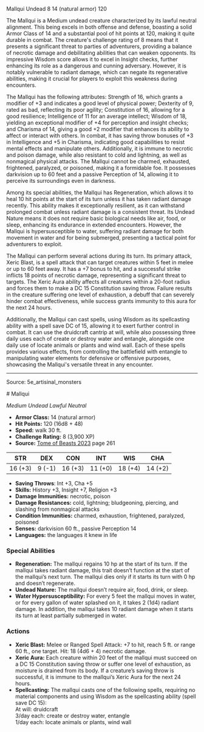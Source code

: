 <MonsterName/>Mallqui</MonsterName>
<CreatureType/>Undead</CreatureType>
<CR/>8</CR>
<AC/>14 (natural armor)</AC>
<HP/>120</HP>
<summary>The Mallqui is a Medium undead creature characterized by its lawful neutral alignment. This being excels in both offense and defense, boasting a solid Armor Class of 14 and a substantial pool of hit points at 120, making it quite durable in combat. The creature's challenge rating of 8 means that it presents a significant threat to parties of adventurers, providing a balance of necrotic damage and debilitating abilities that can weaken opponents. Its impressive Wisdom score allows it to excel in Insight checks, further enhancing its role as a dangerous and cunning adversary. However, it is notably vulnerable to radiant damage, which can negate its regenerative abilities, making it crucial for players to exploit this weakness during encounters. </summary>

<detail>

The Mallqui has the following attributes: Strength of 16, which grants a modifier of +3 and indicates a good level of physical power; Dexterity of 9, rated as bad, reflecting its poor agility; Constitution of 16, allowing for a good resilience; Intelligence of 11 for an average intellect; Wisdom of 18, yielding an exceptional modifier of +4 for perception and insight checks; and Charisma of 14, giving a good +2 modifier that enhances its ability to affect or interact with others. In combat, it has saving throw bonuses of +3 in Intelligence and +5 in Charisma, indicating good capabilities to resist mental effects and manipulate others. Additionally, it is immune to necrotic and poison damage, while also resistant to cold and lightning, as well as nonmagical physical attacks. The Mallqui cannot be charmed, exhausted, frightened, paralyzed, or poisoned, making it a formidable foe. It possesses darkvision up to 60 feet and a passive Perception of 14, allowing it to perceive its surroundings even in darkness.

Among its special abilities, the Mallqui has Regeneration, which allows it to heal 10 hit points at the start of its turn unless it has taken radiant damage recently. This ability makes it exceptionally resilient, as it can withstand prolonged combat unless radiant damage is a consistent threat. Its Undead Nature means it does not require basic biological needs like air, food, or sleep, enhancing its endurance in extended encounters. However, the Mallqui is hypersusceptible to water, suffering radiant damage for both movement in water and for being submerged, presenting a tactical point for adventurers to exploit.

The Mallqui can perform several actions during its turn. Its primary attack, Xeric Blast, is a spell attack that can target creatures within 5 feet in melee or up to 60 feet away. It has a +7 bonus to hit, and a successful strike inflicts 18 points of necrotic damage, representing a significant threat to targets. The Xeric Aura ability affects all creatures within a 20-foot radius and forces them to make a DC 15 Constitution saving throw. Failure results in the creature suffering one level of exhaustion, a debuff that can severely hinder combat effectiveness, while success grants immunity to this aura for the next 24 hours. 

Additionally, the Mallqui can cast spells, using Wisdom as its spellcasting ability with a spell save DC of 15, allowing it to exert further control in combat. It can use the druidcraft cantrip at will, while also possessing three daily uses each of create or destroy water and entangle, alongside one daily use of locate animals or plants and wind wall. Each of these spells provides various effects, from controlling the battlefield with entangle to manipulating water elements for defensive or offensive purposes, showcasing the Mallqui's versatile threat in any encounter.</detail>



---

Source: 5e_artisinal_monsters

<statblock>
# Mallqui

*Medium* *Undead* *Lawful Neutral*

- **Armor Class:** 14 (natural armor)
- **Hit Points:** 120 (16d8 + 48)
- **Speed:** walk 30 ft.
- **Challenge Rating:** 8 (3,900 XP)
- **Source:** [Tome of Beasts 2023](https://koboldpress.com/kpstore/product/tome-of-beasts-1-2023-edition/) page 261

| STR | DEX | CON | INT | WIS | CHA |
| --- | --- | --- | --- | --- | --- |
| 16 (+3) | 9 (-1) | 16 (+3) | 11 (+0) | 18 (+4) | 14 (+2) |

- **Saving Throws**: Int +3, Cha +5
- **Skills:** History +3, Insight +7, Religion +3
- **Damage Immunities:** necrotic, poison
- **Damage Resistances:** cold, lightning; bludgeoning, piercing, and slashing from nonmagical attacks
- **Condition Immunities:** charmed, exhaustion, frightened, paralyzed, poisoned
- **Senses:** darkvision 60 ft., passive Perception 14
- **Languages:** the languages it knew in life

### Special Abilities

- **Regeneration:** The mallqui regains 10 hp at the start of its turn. If the mallqui takes radiant damage, this trait doesn’t function at the start of the mallqui’s next turn. The mallqui dies only if it starts its turn with 0 hp and doesn’t regenerate.
- **Undead Nature:** The mallqui doesn’t require air, food, drink, or sleep.
- **Water Hypersusceptibility:** For every 5 feet the mallqui moves in water, or for every gallon of water splashed on it, it takes 2 (1d4) radiant damage. In addition, the mallqui takes 10 radiant damage when it starts its turn at least partially submerged in water.

### Actions

- **Xeric Blast:** Melee or Ranged Spell Attack: +7 to hit, reach 5 ft. or range 60 ft., one target. Hit: 18 (4d6 + 4) necrotic damage.
- **Xeric Aura:** Each creature within 20 feet of the mallqui must succeed on a DC 15 Constitution saving throw or suffer one level of exhaustion, as moisture is drained from its body. If a creature’s saving throw is successful, it is immune to the mallqui’s Xeric Aura for the next 24 hours.
- **Spellcasting:** The mallqui casts one of the following spells, requiring no material components and using Wisdom as the spellcasting ability (spell save DC 15):<br>At will: druidcraft<br>3/day each: create or destroy water, entangle<br>1/day each: locate animals or plants, wind wall
</statblock>


